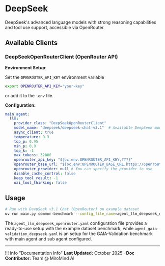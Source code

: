 # DeepSeek

DeepSeek's advanced language models with strong reasoning capabilities and tool use support, accessible via OpenRouter.

## Available Clients

### DeepSeekOpenRouterClient (OpenRouter API)

**Environment Setup:**

Set the `OPENROUTER_API_KEY` environment variable
```bash title="Environment Variables"
export OPENROUTER_API_KEY="your-key"
```
or add it to the `.env` file.

**Configuration:**

```yaml title="Agent Configuration"
main_agent:
  llm: 
    provider_class: "DeepSeekOpenRouterClient"
    model_name: "deepseek/deepseek-chat-v3.1"  # Available DeepSeek models via OpenRouter
    async_client: true
    temperature: 0.3
    top_p: 0.95
    min_p: 0.0
    top_k: -1
    max_tokens: 32000
    openrouter_api_key: "${oc.env:OPENROUTER_API_KEY,???}"
    openrouter_base_url: "${oc.env:OPENROUTER_BASE_URL,https://openrouter.ai/api/v1}"
    openrouter_provider: null # You can specify the provider to use
    disable_cache_control: false
    keep_tool_result: -1
    oai_tool_thinking: false
```

## Usage

```bash title="Example Command"
# Run with DeepSeek v3.1 Chat (OpenRouter) on example dataset
uv run main.py common-benchmark --config_file_name=agent_llm_deepseek_openrouter output_dir="logs/test"
```

The `agent_llm_deepseek_openrouter.yaml` configuration file provides a ready-to-use setup with the example dataset benchmark, while `agent_gaia-validation_deepseek.yaml` is an setup for the GAIA-Validation benchmark with main agent and sub agent configured.


---

!!! info "Documentation Info"
    **Last Updated:** October 2025 · **Doc Contributor:** Team @ MiroMind AI
